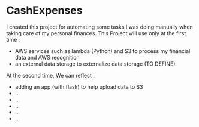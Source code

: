 # CashExpenses

I created this project for automating some tasks I was doing manually when taking care of my personal finances.
This Project will use only at the first time :

- AWS services such as lambda (Python) and S3 to process my financial data and AWS recognition
- an external data storage to externalize data storage (TO DEFINE)

At the second time, We can reflect :
- adding an app (with flask) to help upload data to S3
- ...
- ...
- ...
- ...
- ...
